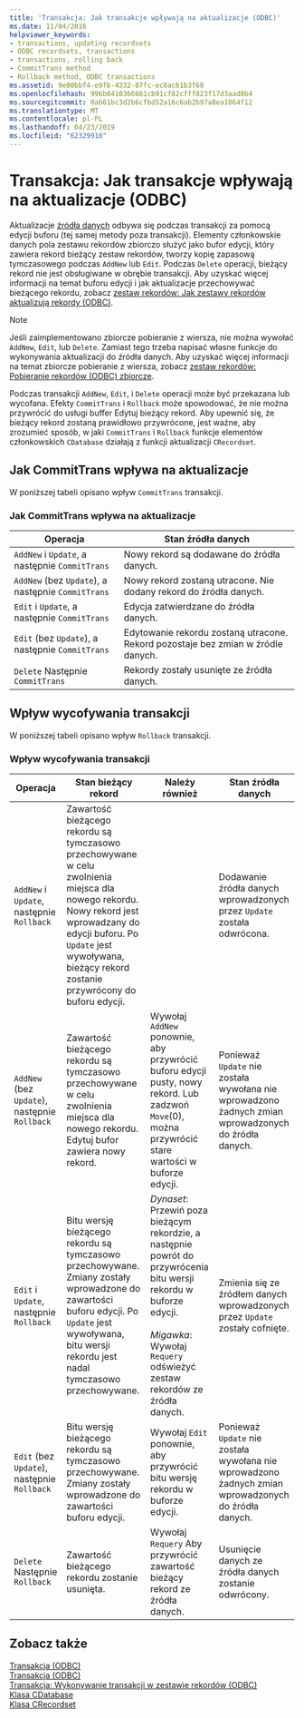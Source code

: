 ```yaml
---
title: 'Transakcja: Jak transakcje wpływają na aktualizacje (ODBC)'
ms.date: 11/04/2016
helpviewer_keywords:
- transactions, updating recordsets
- ODBC recordsets, transactions
- transactions, rolling back
- CommitTrans method
- Rollback method, ODBC transactions
ms.assetid: 9e00bbf4-e9fb-4332-87fc-ec8ac61b3f68
ms.openlocfilehash: 996b8410366661cb91cf82cfff823f17d3aad8b4
ms.sourcegitcommit: 0ab61bc3d2b6cfbd52a16c6ab2b97a8ea1864f12
ms.translationtype: MT
ms.contentlocale: pl-PL
ms.lasthandoff: 04/23/2019
ms.locfileid: "62329910"
---
```

# <a name="transaction-how-transactions-affect-updates-odbc"></a>Transakcja: Jak transakcje wpływają na aktualizacje (ODBC)

Aktualizacje [źródła danych](../../data/odbc/data-source-odbc.md) odbywa się podczas transakcji za pomocą edycji buforu (tej samej metody poza transakcji). Elementy członkowskie danych pola zestawu rekordów zbiorczo służyć jako bufor edycji, który zawiera rekord bieżący zestaw rekordów, tworzy kopię zapasową tymczasowego podczas `AddNew` lub `Edit`. Podczas `Delete` operacji, bieżący rekord nie jest obsługiwane w obrębie transakcji. Aby uzyskać więcej informacji na temat buforu edycji i jak aktualizacje przechowywać bieżącego rekordu, zobacz [zestaw rekordów: Jak zestawy rekordów aktualizują rekordy (ODBC)](../../data/odbc/recordset-how-recordsets-update-records-odbc.md).

> [!NOTE]
>  Jeśli zaimplementowano zbiorcze pobieranie z wiersza, nie można wywołać `AddNew`, `Edit`, lub `Delete`. Zamiast tego trzeba napisać własne funkcje do wykonywania aktualizacji do źródła danych. Aby uzyskać więcej informacji na temat zbiorcze pobieranie z wiersza, zobacz [zestaw rekordów: Pobieranie rekordów (ODBC) zbiorcze](../../data/odbc/recordset-fetching-records-in-bulk-odbc.md).

Podczas transakcji `AddNew`, `Edit`, i `Delete` operacji może być przekazana lub wycofana. Efekty `CommitTrans` i `Rollback` może spowodować, że nie można przywrócić do usługi buffer Edytuj bieżący rekord. Aby upewnić się, że bieżący rekord zostaną prawidłowo przywrócone, jest ważne, aby zrozumieć sposób, w jaki `CommitTrans` i `Rollback` funkcje elementów członkowskich `CDatabase` działają z funkcji aktualizacji `CRecordset`.

##  <a name="_core_how_committrans_affects_updates"></a> Jak CommitTrans wpływa na aktualizacje

W poniższej tabeli opisano wpływ `CommitTrans` transakcji.

### <a name="how-committrans-affects-updates"></a>Jak CommitTrans wpływa na aktualizacje

|Operacja|Stan źródła danych|
|---------------|---------------------------|
|`AddNew` i `Update`, a następnie `CommitTrans`|Nowy rekord są dodawane do źródła danych.|
|`AddNew` (bez `Update`), a następnie `CommitTrans`|Nowy rekord zostaną utracone. Nie dodany rekord do źródła danych.|
|`Edit` i `Update`, a następnie `CommitTrans`|Edycja zatwierdzane do źródła danych.|
|`Edit` (bez `Update`), a następnie `CommitTrans`|Edytowanie rekordu zostaną utracone. Rekord pozostaje bez zmian w źródle danych.|
|`Delete` Następnie `CommitTrans`|Rekordy zostały usunięte ze źródła danych.|

##  <a name="_core_how_rollback_affects_updates"></a> Wpływ wycofywania transakcji

W poniższej tabeli opisano wpływ `Rollback` transakcji.

### <a name="how-rollback-affects-transactions"></a>Wpływ wycofywania transakcji

|Operacja|Stan bieżący rekord|Należy również|Stan źródła danych|
|---------------|------------------------------|-------------------|---------------------------|
|`AddNew` i `Update`, następnie `Rollback`|Zawartość bieżącego rekordu są tymczasowo przechowywane w celu zwolnienia miejsca dla nowego rekordu. Nowy rekord jest wprowadzany do edycji buforu. Po `Update` jest wywoływana, bieżący rekord zostanie przywrócony do buforu edycji.||Dodawanie źródła danych wprowadzonych przez `Update` została odwrócona.|
|`AddNew` (bez `Update`), następnie `Rollback`|Zawartość bieżącego rekordu są tymczasowo przechowywane w celu zwolnienia miejsca dla nowego rekordu. Edytuj bufor zawiera nowy rekord.|Wywołaj `AddNew` ponownie, aby przywrócić buforu edycji pusty, nowy rekord. Lub zadzwoń `Move`(0), można przywrócić stare wartości w buforze edycji.|Ponieważ `Update` nie została wywołana nie wprowadzono żadnych zmian wprowadzonych do źródła danych.|
|`Edit` i `Update`, następnie `Rollback`|Bitu wersję bieżącego rekordu są tymczasowo przechowywane. Zmiany zostały wprowadzone do zawartości buforu edycji. Po `Update` jest wywoływana, bitu wersji rekordu jest nadal tymczasowo przechowywane.|*Dynaset*: Przewiń poza bieżącym rekordzie, a następnie powrót do przywrócenia bitu wersji rekordu w buforze edycji.<br /><br /> *Migawka*: Wywołaj `Requery` odświeżyć zestaw rekordów ze źródła danych.|Zmienia się ze źródłem danych wprowadzonych przez `Update` zostały cofnięte.|
|`Edit` (bez `Update`), następnie `Rollback`|Bitu wersję bieżącego rekordu są tymczasowo przechowywane. Zmiany zostały wprowadzone do zawartości buforu edycji.|Wywołaj `Edit` ponownie, aby przywrócić bitu wersję rekordu w buforze edycji.|Ponieważ `Update` nie została wywołana nie wprowadzono żadnych zmian wprowadzonych do źródła danych.|
|`Delete` Następnie `Rollback`|Zawartość bieżącego rekordu zostanie usunięta.|Wywołaj `Requery` Aby przywrócić zawartość bieżący rekord ze źródła danych.|Usunięcie danych ze źródła danych zostanie odwrócony.|

## <a name="see-also"></a>Zobacz także

[Transakcja (ODBC)](../../data/odbc/transaction-odbc.md)<br/>
[Transakcja (ODBC)](../../data/odbc/transaction-odbc.md)<br/>
[Transakcja: Wykonywanie transakcji w zestawie rekordów (ODBC)](../../data/odbc/transaction-performing-a-transaction-in-a-recordset-odbc.md)<br/>
[Klasa CDatabase](../../mfc/reference/cdatabase-class.md)<br/>
[Klasa CRecordset](../../mfc/reference/crecordset-class.md)